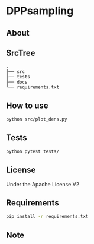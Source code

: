 # DPPsampling
## About


## SrcTree
```shell
.
├── src
├── tests
├── docs
└── requirements.txt
```


## How to use
```bash
python src/plot_dens.py
```



##  Tests
```bash
python pytest tests/
```


## License
Under the Apache License V2

##  Requirements
```bash
pip install -r requirements.txt
```

## Note
